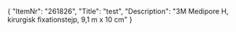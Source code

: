 {
  "ItemNr": "261826",
  "Title": "test",
  "Description": "3M Medipore H, kirurgisk fixationstejp, 9,1 m x 10 cm"
}